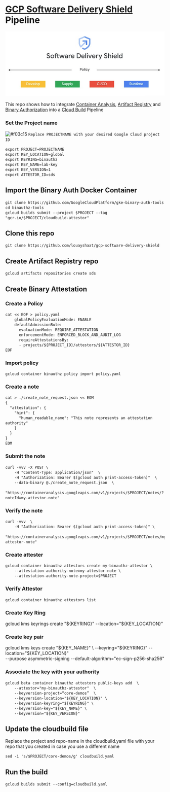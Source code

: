 # [GCP Software Delivery Shield](https://cloud.google.com/solutions/software-supply-chain-security) Pipeline

![alt text](SDS.jpg)


This repo shows how to integrate [Container Analysis](https://cloud.google.com/container-analysis/docs), [Artifact Registry](https://cloud.google.com/artifact-registry) and [Binary Authorization](https://cloud.google.com/binary-authorization) into a [Cloud Build](https://cloud.google.com/build) Pipeline

### Set the Project name

![#f03c15](https://via.placeholder.com/15/f03c15/f03c15.png) `Replace PROJECTNAME with your desired Google Cloud project ID`


```
export PROJECT=PROJECTNAME
export KEY_LOCATION=global
export KEYRING=binauthz
export KEY_NAME=lab-key
export KEY_VERSION=1
export ATTESTOR_ID=sds
```

## Import the Binary Auth Docker Container
```
git clone https://github.com/GoogleCloudPlatform/gke-binary-auth-tools
cd binauthz-tools
gcloud builds submit --project $PROJECT --tag "gcr.io/$PROJECT/cloudbuild-attestor"
```
## Clone this repo
```
git clone https://github.com/louayshaat/gcp-software-delivery-shield
```

## Create Artifact Repistry repo
```
gcloud artifacts repositories create sds
```

## Create Binary Attestation

### Create a Policy
```
cat << EOF > policy.yaml
    globalPolicyEvaluationMode: ENABLE
    defaultAdmissionRule:
      evaluationMode: REQUIRE_ATTESTATION
      enforcementMode: ENFORCED_BLOCK_AND_AUDIT_LOG
      requireAttestationsBy:
      - projects/${PROJECT_ID}/attestors/${ATTESTOR_ID}
EOF
```

### Import policy
```
gcloud container binauthz policy import policy.yaml
```

### Create a note
```
cat > ./create_note_request.json << EOM
{
  "attestation": {
    "hint": {
      "human_readable_name": "This note represents an attestation authority"
    }
  }
}
EOM
```

### Submit the note

```
curl -vvv -X POST \
    -H "Content-Type: application/json"  \
    -H "Authorization: Bearer $(gcloud auth print-access-token)"  \
    --data-binary @./create_note_request.json  \
    "https://containeranalysis.googleapis.com/v1/projects/$PROJECT/notes/?noteId=my-attestor-note"
```

### Verify the note

```
curl -vvv  \
    -H "Authorization: Bearer $(gcloud auth print-access-token)" \
    "https://containeranalysis.googleapis.com/v1/projects/$PROJECT/notes/my-attestor-note"
```

### Create attester

```
gcloud container binauthz attestors create my-binauthz-attestor \
    --attestation-authority-note=my-attestor-note \
    --attestation-authority-note-project=$PROJECT
```
    
### Verify Attestor
```
gcloud container binauthz attestors list
```

### Create Key Ring
gcloud kms keyrings create "${KEYRING}" --location="${KEY_LOCATION}"

### Create key pair
gcloud kms keys create "${KEY_NAME}" \
    --keyring="${KEYRING}" --location="${KEY_LOCATION}" \
    --purpose asymmetric-signing  --default-algorithm="ec-sign-p256-sha256"
    
### Associate the key with your authority
```
gcloud beta container binauthz attestors public-keys add  \
    --attestor="my-binauthz-attestor"  \
    --keyversion-project=“core-demos”  \
    --keyversion-location="${KEY_LOCATION}" \
    --keyversion-keyring="${KEYRING}" \
    --keyversion-key="${KEY_NAME}" \
    --keyversion="${KEY_VERSION}"
```

## Update the cloudbuild file

Replace the project and repo-name in the cloudbuild.yaml file with your repo that you created in case you use a different name
```
sed -i 's/$PROJECT/core-demos/g' cloudbuild.yaml
```




## Run the build
```
gcloud builds submit --config=cloudbuild.yaml
```
